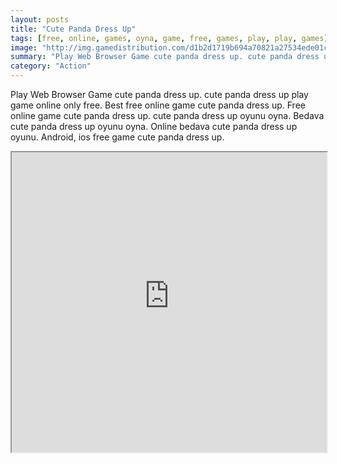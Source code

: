 ```yaml
---
layout: posts
title: "Cute Panda Dress Up"
tags: [free, online, games, oyna, game, free, games, play, play, games]
image: "http://img.gamedistribution.com/d1b2d1719b694a70821a27534ede01ca.jpg"
summary: "Play Web Browser Game cute panda dress up. cute panda dress up play game online only free. Best free online game cute panda dress up. Free online game cute panda dress up. cute panda dress up oyunu oyna. Bedava cute panda dress up oyunu oyna. Online bedava cute panda dress up oyunu. Android, ios free game cute panda dress up."
category: "Action"
---
```


Play Web Browser Game cute panda dress up. cute panda dress up play game online only free. Best free online game cute panda dress up. Free online game cute panda dress up. cute panda dress up oyunu oyna. Bedava cute panda dress up oyunu oyna. Online bedava cute panda dress up oyunu. Android, ios free game cute panda dress up.

<iframe width="100%" height="480px;" src="http://flash.gamedistribution.com?game=d1b2d1719b694a70821a27534ede01ca"></iframe>